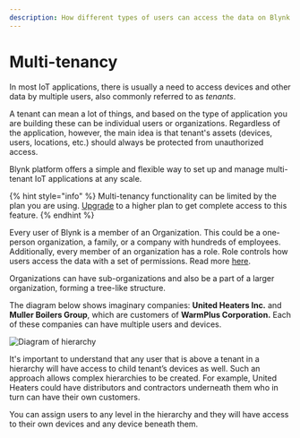 ```yaml
---
description: How different types of users can access the data on Blynk platform
---
```


# Multi-tenancy

In most IoT applications, there is usually a need to access devices and other data by multiple users, also commonly referred to as _tenants_.

A tenant can mean a lot of things, and based on the type of application you are building these can be individual users or organizations. Regardless of the application, however, the main idea is that tenant's assets (devices, users, locations, etc.) should always be protected from unauthorized access.

Blynk platform offers a simple and flexible way to set up and manage multi-tenant IoT applications at any scale.

{% hint style="info" %}
Multi-tenancy functionality can be limited by the plan you are using. [Upgrade](https://blynk.io/pricing) to a higher plan to get complete access to this feature.
{% endhint %}

Every user of Blynk is a member of an Organization. This could be a one-person organization, a family, or a company with hundreds of employees. Additionally, every member of an organization has a role. Role controls how users access the data with a set of permissions. Read more [here](../blynk.console/settings/access.md).

Organizations can have sub-organizations and also be a part of a larger organization, forming a tree-like structure.

The diagram below shows imaginary companies: **United Heaters Inc.** and **Muller Boilers Group**, which are customers of **WarmPlus Corporation.** Each of these companies can have multiple users and devices.

![Diagram of hierarchy](../.gitbook/assets/image-placeholder.png)

It's important to understand that any user that is above a tenant in a hierarchy will have access to child tenant’s devices as well. Such an approach allows complex hierarchies to be created. For example, United Heaters could have distributors and contractors underneath them who in turn can have their own customers.

You can assign users to any level in the hierarchy and they will have access to their own devices and any device beneath them.

